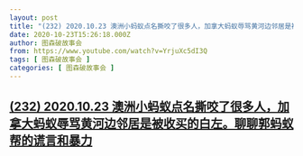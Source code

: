 ```yaml
---
layout: post
title: "(232) 2020.10.23 澳洲小蚂蚁点名撕咬了很多人，加拿大蚂蚁辱骂黄河边邻居是被收买的白左。聊聊郭蚂蚁帮的谎言和暴力"
date: 2020-10-23T15:26:18.000Z
author: 图森破故事会
from: https://www.youtube.com/watch?v=YrjuXc5dI3Q
tags: [ 图森破故事会 ]
categories: [ 图森破故事会 ]
---
```

<!--1603466778000-->
[(232) 2020.10.23 澳洲小蚂蚁点名撕咬了很多人，加拿大蚂蚁辱骂黄河边邻居是被收买的白左。聊聊郭蚂蚁帮的谎言和暴力](https://www.youtube.com/watch?v=YrjuXc5dI3Q)
------

<div>

</div>
